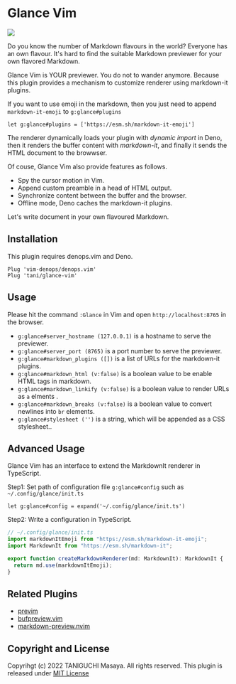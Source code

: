 # Glance Vim

![](https://user-images.githubusercontent.com/5019902/152632510-6c2081f1-213f-4123-9739-bd1fd6e2c765.png)

Do you know the number of Markdown flavours in the world? Everyone has an own flavour. It's hard to find the suitable
Markdown previewer for your own flavored Markdown.

Glance Vim is YOUR previewer. You do not to wander anymore. Because this plugin provides a mechanism to customize
renderer using markdown-it plugins.

If you want to use emoji in the markdown, then you just need to append `markdown-it-emoji` to `g:glance#plugins`

```vim
let g:glance#plugins = ['https://esm.sh/markdown-it-emoji']
```

The renderer dynamically loads your plugin with _dynamic import_ in Deno, then it renders the buffer content with
_markdown-it_, and finally it sends the HTML document to the browwser.

Of couse, Glance Vim also provide features as follows.

- Spy the cursor motion in Vim.
- Append custom preamble in a head of HTML output.
- Synchronize content between the buffer and the browser.
- Offline mode, Deno caches the markdown-it plugins.

Let's write document in your own flavoured Markdown.

## Installation

This plugin requires denops.vim and Deno.

```vim
Plug 'vim-denops/denops.vim'
Plug 'tani/glance-vim'
```

## Usage

Please hit the command `:Glance` in Vim and open `http://localhost:8765` in the browser.

- `g:glance#server_hostname (127.0.0.1)` is a hostname to serve the previewer.
- `g:glance#server_port (8765)` is a port number to serve the previewer.
- `g:glance#markdown_plugins ([])` is a list of URLs for the markdown-it plugins.
- `g:glance#markdown_html (v:false)` is a boolean value to be enable HTML tags in markdown.
- `g:glance#markdown_linkify (v:false)` is a boolean value to render URLs as `a` elments .
- `g:glance#markdown_breaks (v:false)` is a boolean value to convert newlines into `br` elements.
- `g:glance#stylesheet ('')` is a string, which will be appended as a CSS stylesheet..

## Advanced Usage

Glance Vim has an interface to extend the MarkdownIt renderer in TypeScript.

Step1: Set path of configuration file `g:glance#config` such as `~/.config/glance/init.ts`

```vim
let g:glance#config = expand('~/.config/glance/init.ts')
```

Step2: Write a configuration in TypeScript.

```typescript
// ~/.config/glance/init.ts
import markdownItEmoji from "https://esm.sh/markdown-it-emoji";
import MarkdownIt from "https://esm.sh/markdown-it";

export function createMarkdownRenderer(md: MarkdownIt): MarkdownIt {
  return md.use(markdownItEmoji);
}
```

## Related Plugins

- [previm](https://github.com/previm/previm)
- [bufpreview.vim](https://github.com/kat0h/bufpreview.vim)
- [markdown-preview.nvim](https://github.com/iamcco/markdown-preview.nvim)

## Copyright and License

Copyrihgt (c) 2022 TANIGUCHI Masaya. All rights reserved. This plugin is released under
[MIT License](http://git.io/mit-license)
